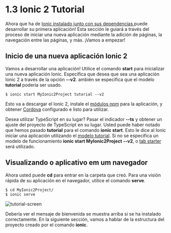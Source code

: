 # 1.3 Ionic 2 Tutorial

Ahora que ha de [Ionic instalado junto con sus dependencias](01b-instalation.md),puede desarrollar su primera aplicación! Esta sección le guiará a través del proceso de iniciar una nueva aplicación mediante la adición de páginas, la navegación entre las páginas, y más. ¡Vamos a empezar!

## Inicio de una nueva aplicación Ionic 2

Vamos a desarrollar una aplicación! Utilice el comando **start** para inicializar una nueva aplicación Ionic. Especifica que desea que sea una aplicación Ionic 2 a través de la opción **--v2**. ambién se especifica que el modelo **tutorial** podería ser usado.
```
$ ionic start MyIonic2Project tutorial --v2
```

Esto va a descargar el Ionic 2, instale el [módulos npm](../../glossario.md) para la aplicación, y obtener [Cordova](../../glossario.md) configurado e listo para utilizar.

Desea utilizar TypeScript en su lugar? Pasar el indicador **--ts** y obtener un ajuste del proyecto de TypeScript en su lugar.
Usted puede haber notado que hemos pasado **tutorial** para el comando **ionic start**. Esto le dice al Ionic iniciar una aplicación utilizando el [modelo tutorial](https://github.com/driftyco/ionic2-starter-tutorial). Si no se especifica un modelo de funcionamiento **ionic start MyIonic2Project --v2**, o [tab starter](https://github.com/driftyco/ionic2-starter-tabs) será utilizado.

## Visualizando o aplicativo em um navegador

Ahora usted puede **cd** para entrar en la carpeta que creó. Para una visión rápida de su aplicación en el navegador, utilice el comando **serve**.
```
$ cd MyIonic2Project/
$ ionic serve
```

![tutorial-screen](tutorial-screen.png)

Debería ver el mensaje de bienvenida se muestra arriba si se ha instalado correctamente.
En la siguiente sección, vamos a hablar de la estructura del proyecto creado por el comando **ionic**.
